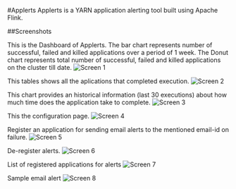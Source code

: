 #Applerts
Applerts is a YARN application alerting tool built using Apache Flink.

##Screenshots

This is the Dashboard of Applerts.
The bar chart represents number of successful, failed and killed applications over a period of 1 week. 
The Donut chart represents total number of successful, failed and killed applications on the cluster till date.
![Screen 1](https://github.com/hemantdindi/applerts/blob/src/images/01.png)

This tables shows all the aplications that completed execution.
![Screen 2](https://github.com/hemantdindi/applerts/blob/src/images/02.png)

This chart provides an historical information (last 30 executions) about how much time does the application take to complete.
![Screen 3](https://github.com/hemantdindi/applerts/blob/src/images/03.png)

This the configuration page.
![Screen 4](https://github.com/hemantdindi/applerts/blob/src/images/04.png)

Register an application for sending email alerts to the mentioned email-id on failure. 
![Screen 5](https://github.com/hemantdindi/applerts/blob/src/images/05.png)

De-register alerts.
![Screen 6](https://github.com/hemantdindi/applerts/blob/src/images/06.png)

List of registered applications for alerts
![Screen 7](https://github.com/hemantdindi/applerts/blob/src/images/07.png)

Sample email alert
![Screen 8](https://github.com/hemantdindi/applerts/blob/src/images/08.PNG)


